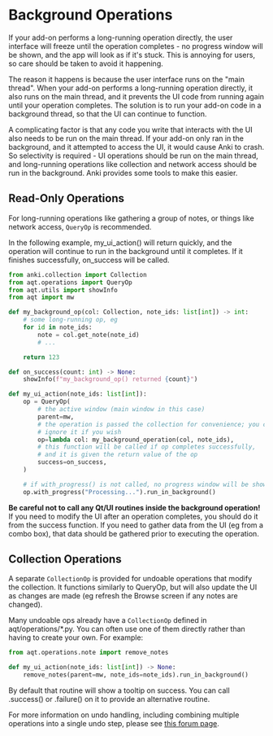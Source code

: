 # Background Operations

If your add-on performs a long-running operation directly, the user interface will freeze
until the operation completes - no progress window will be shown, and the app will look as
if it's stuck. This is annoying for users, so care should be taken to avoid it happening.

The reason it happens is because the user interface runs on the "main thread". When your add-on
performs a long-running operation directly, it also runs on the main thread, and it prevents
the UI code from running again until your operation completes. The solution is to run your add-on
code in a background thread, so that the UI can continue to function.

A complicating factor is that any code you write that interacts with the UI also needs to be
run on the main thread. If your add-on only ran in the background, and it attempted to access the
UI, it would cause Anki to crash. So selectivity is required - UI operations should be run on
the main thread, and long-running operations like collection and network access should be run in
the background. Anki provides some tools to make this easier.

## Read-Only Operations

For long-running operations like gathering a group of notes, or things like network access, 
`QueryOp` is recommended.

In the following example, my_ui_action() will return quickly, and the operation
will continue to run in the background until it completes. If it finishes
successfully, on_success will be called.

```python
from anki.collection import Collection
from aqt.operations import QueryOp
from aqt.utils import showInfo
from aqt import mw

def my_background_op(col: Collection, note_ids: list[int]) -> int:
    # some long-running op, eg
    for id in note_ids:
        note = col.get_note(note_id)
        # ...

    return 123

def on_success(count: int) -> None:
    showInfo(f"my_background_op() returned {count}")

def my_ui_action(note_ids: list[int]):
    op = QueryOp(
        # the active window (main window in this case)
        parent=mw,
        # the operation is passed the collection for convenience; you can
        # ignore it if you wish
        op=lambda col: my_background_operation(col, note_ids),
        # this function will be called if op completes successfully,
        # and it is given the return value of the op
        success=on_success,
    )

    # if with_progress() is not called, no progress window will be shown
    op.with_progress("Processing...").run_in_background()
```

**Be careful not to call any Qt/UI routines inside the background operation!** If
you need to modify the UI after an operation completes, you should do it from the
success function. If you need to gather data from the UI (eg from a combo box), that
data should be gathered prior to executing the operation.

## Collection Operations

A separate `CollectionOp` is provided for undoable operations that modify
the collection. It functions similarly to QueryOp, but will also update the
UI as changes are made (eg refresh the Browse screen if any notes are changed).

Many undoable ops already have a `CollectionOp` defined in aqt/operations/*.py.
You can often use one of them directly rather than having to create your own.
For example:

```python
from aqt.operations.note import remove_notes

def my_ui_action(note_ids: list[int]) -> None:
    remove_notes(parent=mw, note_ids=note_ids).run_in_background()
```

By default that routine will show a tooltip on success. You can call .success()
or .failure() on it to provide an alternative routine.

For more information on undo handling, including combining multiple operations
into a single undo step, please see [this forum
page](https://forums.ankiweb.net/t/add-on-porting-notes-for-anki-2-1-45/11212#undoredo-4).
